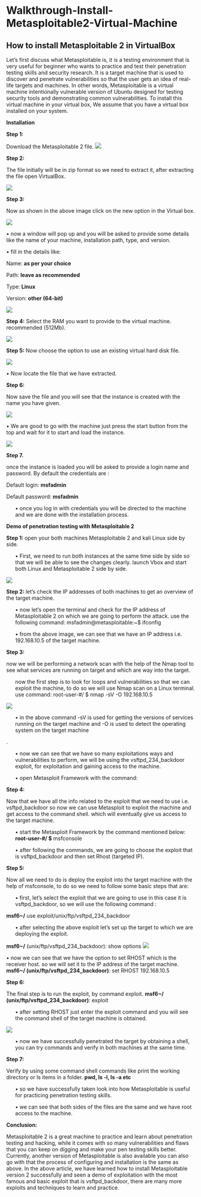 # Walkthrough-Install-Metasploitable2-Virtual-Machine
<p><h2>How to install Metasploitable 2 in VirtualBox</h2></p>

Let’s first discuss what Metasploitable is, it is a testing environment that is very useful for beginner who wants to practice and test their penetration testing skills and security research. It is a target machine that is used to discover and penetrate vulnerabilities so that the user gets an idea of real-life targets and machines.
In other words, Metasploitable is a virtual machine intentionally vulnerable version of Ubuntu designed for testing security tools and demonstrating common vulnerabilities.
To install this virtual machine in your virtual box, We assume that you have a virtual box installed on your system.
<p><strong>Installation</strong></p>
<p><strong>Step 1:</p></strong>  Download the Metasploitable 2 file.

 <img src="MV1.jpg">
 
 
<p><strong>Step 2:</strong></p> <p>The file initially will be in zip format so we need to extract it, after extracting the file open VirtualBox.</p>
 
<img src="MV2.jpg">
<p><strong>Step 3:</strong></p> Now as shown in the above image click on the new option in the Virtual box.
<p><img src="MV3.jpg"></p>
 
<p>•	now a window will pop up and you will be asked to provide some details like the name of your machine, installation path, type, and version.</p>
<p>•	fill in the details like:</p>
<p>Name: <strong>as per your choice</strong></p>
<p>Path: <strong>leave as recommended</strong></p>
<p>Type:<strong> Linux</strong></p>
<p>Version: <strong>other (64-bit)</strong></p>
<p><img src="MV4.jpg"></p> 
 
<strong>Step 4:</strong> Select the RAM you want to provide to the virtual machine. recommended (512Mb).

<p><img src="MV5.jpg"></p>
 
 
<strong>Step 5:</strong> Now choose the option to use an existing virtual hard disk file.
<P><img src="MV6.jpg"></P> 
 
<p>•	Now locate the file that we have extracted.</p>
<p><strong>Step 6:</strong></p> <p>Now save the file and you will see that the instance is created with the name you have given.</p>

<p><img src="MV7.jpg"></p>
 
<p>•	We are good to go with the machine just press the start button from the top and wait for it to start and load the instance.</p>
 
<p><img src="MV8.jpg"></p> 
<p><strong>Step 7.</strong><p> once the instance is loaded you will be asked to provide a login name and password. By default the credentials are :
<P>Default login: <strong>msfadmin</strong></P>
Default password: <strong>msfadmin</strong>
 
 
<ul>•	once you log in with credentials you will be directed to the machine and we are done with the installation process.</ul>
      <p><strong>Demo of penetration testing with Metasploitable 2</strong></p>
<strong>Step 1:  </strong> open your both machines Metasploitable 2 and kali Linux side by side.
<ul>•	First, we need to run both instances at the same time side by side so that we will be able to see the changes clearly. launch Vbox and start both Linux and Metasploitable 2 side by side.</ul>
<img src="MV10.jpg"> 
 
<strong>Step 2:  </strong> let’s check the IP addresses of both machines to get an overview of the target machine.
<ul>•	now let’s open the terminal and check for the IP address of Metasploitable 2 on which we are going to perform the attack. use the following command:
msfadmin@metasploitable:~$ ifconfig</ul>
<ul>•	from the above image, we can see that we have an IP address i.e. 192.168.10.5 of the target machine.</ul>
<p><strong>Step 3:</strong></p> now we will be performing a network scan with the help of the Nmap tool to see what services are running on target and which are way into the target.
<p><ul>now the first step is to look for loops and vulnerabilities so that we can exploit the machine, to do so we will use Nmap scan on a Linux terminal. use command:
root-user-#/ $ nmap -sV -O 192.168.10.5</ul></p>
 <p><img src="MV11.jpg"></p>
 
<ul>•	in the above command -sV is used for getting the versions of services running on the target machine and -O is used to detect the operating system on the target machine</ul>.
<ul>•	now we can see that we have so many exploitations ways and vulnerabilities to perform, we will be using the vsftpd_234_backdoor exploit, for exploitation and gaining access to the machine.</ul>
<ul>•	open Metasploit Framework with the command:</ul>
<p><strong>Step 4:</strong></p>  Now that we have all the info related to the exploit that we need to use i.e. vsftpd_backdoor so now we can use Metasploit to exploit the machine and get access to the command shell. which will eventually give us access to the target machine.
<ul>•	start the Metasploit Framework by the command mentioned below:
<strong>root-user-#/ $</strong> msfconsole</ul>
<ul>•	after following the commands, we are going to choose the exploit that is vsftpd_backdoor and then set Rhost (targeted IP).</ul>
<p><strong>Step 5:</strong></p> Now all we need to do is deploy the exploit into the target machine with the help of msfconsole, to do so we need to follow some basic steps that are:
<ul>•	first, let’s select the exploit that we are going to use in this case it is vsftpd_backdoor, so we will use the following command :</ul>
<strong>msf6~/</strong> use exploit/unix/ftp/vsftpd_234_backdoor
<ul>•	after selecting the above exploit let’s set up the target to which we are deploying the exploit.</ul>
<strong>msf6~/</strong> (unix/ftp/vsftpd_234_backdoor): show options
<img src="MV12.jpg">
 
 
•	now we can see that we have the option to set RHOST which is the receiver host. so we will set it to the IP address of the target machine.
<strong>msf6~/ (unix/ftp/vsftpd_234_backdoor)</strong>: set RHOST 192.168.10.5
<p><strong>Step 6:</strong></p> The final step is to run the exploit, by command exploit.
<strong>msf6~/ (unix/ftp/vsftpd_234_backdoor)</strong>: exploit
<ul>•	after setting RHOST just enter the exploit command and you will see the command shell of the target machine is obtained.</ul>
 <p><img src="MV13.jpg"></p>
 
<ul>•	now we have successfully penetrated the target by obtaining a shell, you can try commands and verify in both machines at the same time.</ul> 
<p><strong>Step 7:</strong></p> Verify by using some command shell commands like print the working directory or ls items in a folder.
<strong>pwd, ls -l, ls -a etc</strong>
<ul>•	so we have successfully taken look into how Metasploitable is useful for practicing penetration testing skills.</ul>
<ul>•	we can see that both sides of the files are the same and we have root access to the machine.</ul>
<p><strong>Conclusion:</strong></p>
Metasploitable 2 is a great machine to practice and learn about penetration testing and hacking, while it comes with so many vulnerabilities and flaws that you can keep on digging and make your pen testing skills better. Currently, another version of Metasploitable is also available you can also go with that the process of configuring and installation is the same as above.
In the above article, we have learned how to install Metasploitable version 2 successfully and seen a demo of exploitation with the most famous and basic exploit that is vsftpd_backdoor, there are many more exploits and techniques to learn and practice.

